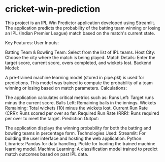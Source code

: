 # cricket-win-prediction
This project is an IPL Win Predictor application developed using Streamlit. The application predicts the probability of the batting team winning or losing an IPL (Indian Premier League) match based on the match's current state.

Key Features:
User Inputs:

Batting Team & Bowling Team: Select from the list of IPL teams.
Host City: Choose the city where the match is being played.
Match Details: Enter the target score, current score, overs completed, and wickets lost.
Backend Model:

A pre-trained machine learning model (stored in pipe.pkl) is used for predictions. This model was trained to compute the probability of a team winning or losing based on match parameters.
Calculations:

The application calculates critical metrics such as:
Runs Left: Target runs minus the current score.
Balls Left: Remaining balls in the innings.
Wickets Remaining: Total wickets (10) minus the wickets lost.
Current Run Rate (CRR): Runs scored per over so far.
Required Run Rate (RRR): Runs required per over to meet the target.
Prediction Output:

The application displays the winning probability for both the batting and bowling teams in percentage form.
Technologies Used:
Streamlit: For building the user interface and hosting the web application.
Python Libraries:
Pandas for data handling.
Pickle for loading the trained machine learning model.
Machine Learning:
A classification model trained to predict match outcomes based on past IPL data.
